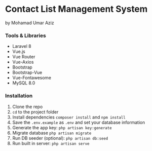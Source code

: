 # Contact List Management System

by Mohamad Umar Aziz

### Tools & Libraries

-   Laravel 8
-   Vue.js
-   Vue Router
-   Vue-Axios
-   Bootstrap
-   Bootstrap-Vue
-   Vue-Fontawesome
-   MySQL 8.0

### Installation

1. Clone the repo
2. `cd` to the project folder
3. Install dependencies `composer install` and `npm install`
4. Save the `.env.example` as `.env` and set your database information
5. Generate the app key: `php artisan key:generate`
6. Migrate database `php artisan migrate`
7. Run DB seeder (optional): `php artisan db:seed`
8. Run built in server: `php artisan serve`
